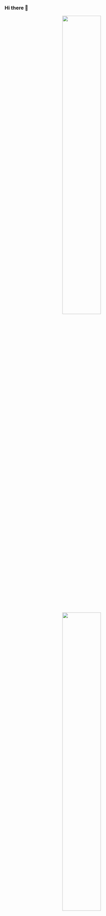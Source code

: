 ### Hi there 👋

<div align="center">
  <a href="https://github.com/rrbooon">
  <img height="50%" src="https://github-readme-stats.vercel.app/api?username=rrbooon&show_icons=true&theme=midnight-purple&include_all_commits=true&count_private=true"/>
  <img height="50%" src="https://github-readme-stats.vercel.app/api/top-langs/?username=rrbooon&layout=compact&langs_count=7&theme=midnight-purple"/>
</div>
